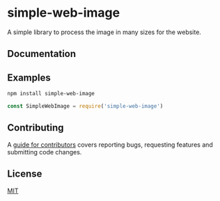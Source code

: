# simple-web-image

A simple library to process the image in many sizes for the website.

## Documentation

## Examples

```sh
npm install simple-web-image
```

```javascript
const SimpleWebImage = require('simple-web-image')
```

## Contributing

A [guide for contributors](GUIDE)
covers reporting bugs, requesting features and submitting code changes.

## License

[MIT](LICENSE)
